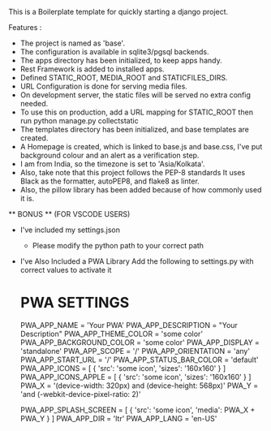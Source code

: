This is a Boilerplate template for quickly starting a django project.

Features :

- The project is named as 'base'.
- The configuration is available in sqlite3/pgsql backends.
- The apps directory has been initialized, to keep apps handy.
- Rest Framework is added to installed apps.
- Defined STATIC_ROOT, MEDIA_ROOT and STATICFILES_DIRS.
- URL Configuration is done for serving media files.
- On development server, the static files will be served no extra config needed.
- To use this on production, add a URL mapping for STATIC_ROOT
  then run python manage.py collectstatic
- The templates directory has been initialized, and base templates are created.
- A Homepage is created, which is linked to base.js and base.css, 
    I've put background colour and an alert as a verification step.
- I am from India, so the timezone is set to 'Asia/Kolkata'.
- Also, take note that this project follows the PEP-8 standards
    It uses Black as the formatter, autoPEP8, and flake8 as linter.
- Also, the pillow library has been added because of how commonly used it is.


** BONUS ** (FOR VSCODE USERS)
- I've included my settings.json
    - Please modify the python path to your correct path


- I've Also Included a PWA Library
    Add the following to settings.py with correct values to activate it
    # PWA SETTINGS
    PWA_APP_NAME = 'Your PWA'
    PWA_APP_DESCRIPTION = "Your Description"
    PWA_APP_THEME_COLOR = 'some color'
    PWA_APP_BACKGROUND_COLOR = 'some color'
    PWA_APP_DISPLAY = 'standalone'
    PWA_APP_SCOPE = '/'
    PWA_APP_ORIENTATION = 'any'
    PWA_APP_START_URL = '/'
    PWA_APP_STATUS_BAR_COLOR = 'default'
    PWA_APP_ICONS = [
        {
            'src': 'some icon',
            'sizes': '160x160'
        }
    ]
    PWA_APP_ICONS_APPLE = [
        {
            'src': 'some icon',
            'sizes': '160x160'
        }
    ]
    PWA_X = '(device-width: 320px) and (device-height: 568px)'
    PWA_Y = 'and (-webkit-device-pixel-ratio: 2)'

    PWA_APP_SPLASH_SCREEN = [
        {
            'src': 'some icon',
            'media': PWA_X + PWA_Y
        }
    ]
    PWA_APP_DIR = 'ltr'
    PWA_APP_LANG = 'en-US'